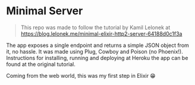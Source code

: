 # Minimal Server

> This repo was made to follow the tutorial by Kamil Lelonek at https://blog.lelonek.me/minimal-elixir-http2-server-64188d0c1f3a

The app exposes a single endpoint and returns a simple JSON object from it, no hassle. It was made using Plug, Cowboy and Poison (no Phoenix!). Instructions for installing, running and deploying at Heroku the app can be found at the original tutorial.

Coming from the web world, this was my first step in Elixir 😁
